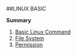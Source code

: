 ##LINUX BASIC

**Summary**

   1. [Basic Linux Command](./content/Basic-Command.md)
   2. [File System](./content/File_System.md) 
   3. [Permission](./content/Permission.md)
